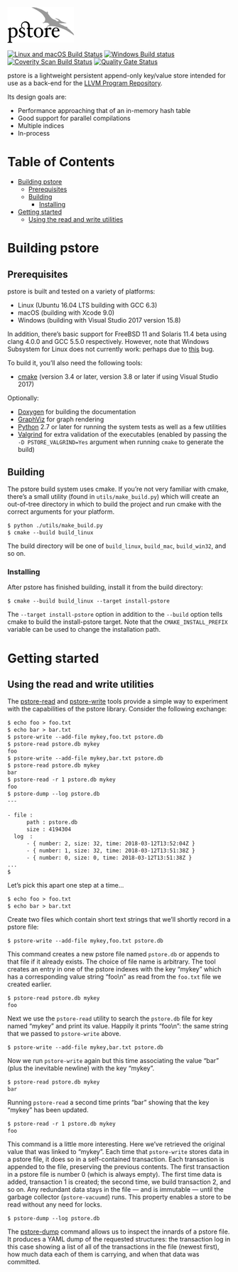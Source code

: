 <img alt="pstore logo" src="doc_sources/logo.svg" height="" height="80" width="150" />

[![Linux and macOS Build Status](https://travis-ci.org/SNSystems/pstore.svg?branch=master)](https://travis-ci.org/SNSystems/pstore)
[![Windows Build status](https://ci.appveyor.com/api/projects/status/ckl6dh2i3eb2u33e?svg=true)](https://ci.appveyor.com/project/paulhuggett/pstore)
[![Coverity Scan Build Status](https://scan.coverity.com/projects/15170/badge.svg)](https://scan.coverity.com/projects/snsystems-pstore)
[![Quality Gate Status](https://sonarcloud.io/api/project_badges/measure?project=SNSystems_pstore&metric=alert_status)](https://sonarcloud.io/dashboard?id=SNSystems_pstore)

pstore is a lightweight persistent append-only key/value store intended for use as a back-end for the [LLVM Program Repository](https://github.com/SNSystems/llvm-project-prepo).

Its design goals are:

- Performance approaching that of an in-memory hash table
- Good support for parallel compilations
- Multiple indices
- In-process

# Table of Contents

* [Building pstore](#building-pstore)
  * [Prerequisites](#prerequisites)
  * [Building](#building)
    * [Installing](#installing)
* [Getting started](#getting-started)
  * [Using the read and write utilities](#using-the-read-and-write-utilities)

# Building pstore

## Prerequisites

pstore is built and tested on a variety of platforms:

- Linux (Ubuntu 16.04 LTS building with GCC 6.3)
- macOS (building with Xcode 9.0)
- Windows (building with Visual Studio 2017 version 15.8)

In addition, there’s basic support for FreeBSD 11 and Solaris 11.4 beta using clang 4.0.0 and GCC 5.5.0 respectively. However, note that Windows Subsystem for Linux does not currently work: perhaps due to [this](https://github.com/Microsoft/WSL/issues/1927) bug.

To build it, you’ll also need the following tools:

- [cmake](http://cmake.org) (version 3.4 or later, version 3.8 or later if using Visual Studio 2017)

Optionally:

- [Doxygen](http://doxygen.org) for building the documentation
- [GraphViz](http://graphviz.org) for graph rendering
- [Python](https://www.python.org) 2.7 or later for running the system tests as well as a few utilities
- [Valgrind](http://valgrind.org) for extra validation of the executables (enabled by passing the `-D PSTORE_VALGRIND=Yes` argument when running `cmake` to generate the build)

## Building

The pstore build system uses cmake. If you’re not very familiar with cmake, there’s a small utility (found in `utils/make_build.py`) which will create an out-of-tree directory in which to build the project and run cmake with the correct arguments for your platform.

    $ python ./utils/make_build.py
    $ cmake ‑‑build build_linux

The build directory will be one of `build_linux`, `build_mac`, `build_win32`, and so on.

### Installing

After pstore has finished building, install it from the build directory:

    $ cmake --build build_linux --target install-pstore

The `‑‑target install-pstore` option in addition to the `‑‑build` option tells cmake to build the install-pstore target. Note that the `CMAKE_INSTALL_PREFIX` variable can be used to change the installation path.

# Getting started
## Using the read and write utilities

The [pstore-read](tools/read/) and [pstore-write](tools/write/) tools provide a simple way to experiment with the capabilities of the pstore library. Consider the following exchange:

    $ echo foo > foo.txt
    $ echo bar > bar.txt
    $ pstore-write --add-file mykey,foo.txt pstore.db
    $ pstore-read pstore.db mykey
    foo
    $ pstore-write --add-file mykey,bar.txt pstore.db
    $ pstore-read pstore.db mykey
    bar
    $ pstore-read -r 1 pstore.db mykey
    foo
    $ pstore-dump --log pstore.db
    ---

    - file : 
          path : pstore.db
          size : 4194304
      log  : 
          - { number: 2, size: 32, time: 2018-03-12T13:52:04Z }
          - { number: 1, size: 32, time: 2018-03-12T13:51:38Z }
          - { number: 0, size: 0, time: 2018-03-12T13:51:38Z }
    ...
    $ 

Let’s pick this apart one step at a time…

    $ echo foo > foo.txt
    $ echo bar > bar.txt

Create two files which contain short text strings that we’ll shortly record in a pstore file:

    $ pstore-write --add-file mykey,foo.txt pstore.db

This command creates a new pstore file named `pstore.db` or appends to that file if it already exists. The choice of file name is arbitrary. The tool creates an entry in one of the pstore indexes with the key “mykey” which has a corresponding value string “foo\n” as read from the `foo.txt` file we created earlier.

    $ pstore-read pstore.db mykey
    foo

Next we use the `pstore-read` utility to search the `pstore.db` file for key named “mykey” and print its value. Happily it prints “foo\n”: the same string that we passed to `pstore-write` above.

    $ pstore-write --add-file mykey,bar.txt pstore.db

Now we run `pstore-write` again but this time associating the value “bar” (plus the inevitable newline) with the key “mykey”.

    $ pstore-read pstore.db mykey
    bar

Running `pstore-read` a second time prints “bar” showing that the key “mykey” has been updated.

    $ pstore-read -r 1 pstore.db mykey
    foo

This command is a little more interesting. Here we’ve retrieved the original value that was linked to “mykey”. Each time that `pstore-write` stores data in a pstore file, it does so in a self-contained transaction. Each transaction is appended to the file, preserving the previous contents. The first transaction in a pstore file is number 0 (which is always empty). The first time data is added, transaction 1 is created; the second time, we build transaction 2, and so on. Any redundant data stays in the file &mdash; and is immutable &mdash; until the garbage collector (`pstore-vacuumd`) runs. This property enables a store to be read without any need for locks.

    $ pstore-dump --log pstore.db

The [pstore-dump](tools/dump/) command allows us to inspect the innards of a pstore file. It produces a YAML dump of the requested structures: the transaction log in this case showing a list of all of the transactions in the file (newest first), how much data each of them is carrying, and when that data was committed.

